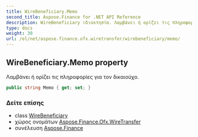 ```yaml
---
title: WireBeneficiary.Memo
second_title: Aspose.Finance for .NET API Reference
description: WireBeneficiary ιδιοκτησία. Λαμβάνει ή ορίζει τις πληροφορίες για τον δικαιούχο.
type: docs
weight: 30
url: /el/net/aspose.finance.ofx.wiretransfer/wirebeneficiary/memo/
---
```

## WireBeneficiary.Memo property

Λαμβάνει ή ορίζει τις πληροφορίες για τον δικαιούχο.

```csharp
public string Memo { get; set; }
```

### Δείτε επίσης

* class [WireBeneficiary](../)
* χώρος ονομάτων [Aspose.Finance.Ofx.WireTransfer](../../wirebeneficiary/)
* συνέλευση [Aspose.Finance](../../../)


